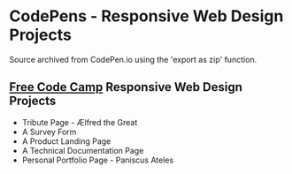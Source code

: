 # CodePens - Responsive Web Design Projects

Source archived from CodePen.io using the 'export as zip' function.

## [Free Code Camp](https://www.freecodecamp.org/) Responsive Web Design Projects

  * Tribute Page - Ælfred the Great
  * A Survey Form
  * A Product Landing Page
  * A Technical Documentation Page
  * Personal Portfolio Page - Paniscus Ateles

<!--
The Orbitron font is for use in the Java Script Calculator.
The sounds are for use by the Pomodoro Clock.

Thumbnails for each codepen project created and added by hand.
They are referenced by the revised Personal Portfolio page.
-->

<!-- EOF -->
